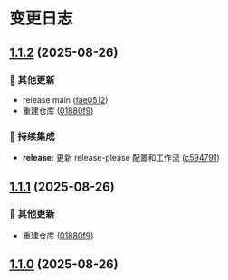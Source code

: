 # 变更日志

## [1.1.2](https://github.com/CandriaJS/karin-plugin-meme/compare/meme-api-v1.1.1...meme-api-v1.1.2) (2025-08-26)


### 🔧 其他更新

* release main ([fae0512](https://github.com/CandriaJS/karin-plugin-meme/commit/fae0512c72b0c8ae836bfbd613b989738c22cefb))
* 重建仓库 ([01880f9](https://github.com/CandriaJS/karin-plugin-meme/commit/01880f9ca1d1d0fca7e5f75d7fa56f1fb13d25c5))


### 🎡 持续集成

* **release:** 更新 release-please 配置和工作流 ([c594791](https://github.com/CandriaJS/karin-plugin-meme/commit/c59479160a7a4461759016ba8ec24dae3769374a))

## [1.1.1](https://github.com/CandriaJS/karin-plugin-meme/compare/v1.1.0...v1.1.1) (2025-08-26)


### 🔧 其他更新

* 重建仓库 ([01880f9](https://github.com/CandriaJS/karin-plugin-meme/commit/01880f9ca1d1d0fca7e5f75d7fa56f1fb13d25c5))

## [1.1.0](https://github.com/CandriaJS/karin-plugin-meme/compare/v1.0.0...v1.1.0) (2025-08-26)
